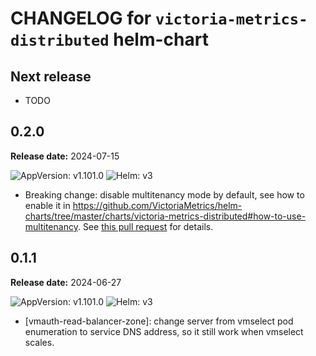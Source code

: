 # CHANGELOG for `victoria-metrics-distributed` helm-chart

## Next release

- TODO

## 0.2.0

**Release date:** 2024-07-15

![AppVersion: v1.101.0](https://img.shields.io/static/v1?label=AppVersion&message=v1.101.0&color=success&logo=)
![Helm: v3](https://img.shields.io/static/v1?label=Helm&message=v3&color=informational&logo=helm)

- Breaking change: disable multitenancy mode by default, see how to enable it in https://github.com/VictoriaMetrics/helm-charts/tree/master/charts/victoria-metrics-distributed#how-to-use-multitenancy. See [this pull request](https://github.com/VictoriaMetrics/helm-charts/pull/1137) for details.

## 0.1.1

**Release date:** 2024-06-27

![AppVersion: v1.101.0](https://img.shields.io/static/v1?label=AppVersion&message=v1.101.0&color=success&logo=)
![Helm: v3](https://img.shields.io/static/v1?label=Helm&message=v3&color=informational&logo=helm)

- [vmauth-read-balancer-zone]: change server from vmselect pod enumeration to service DNS address, so it still work when vmselect scales.
